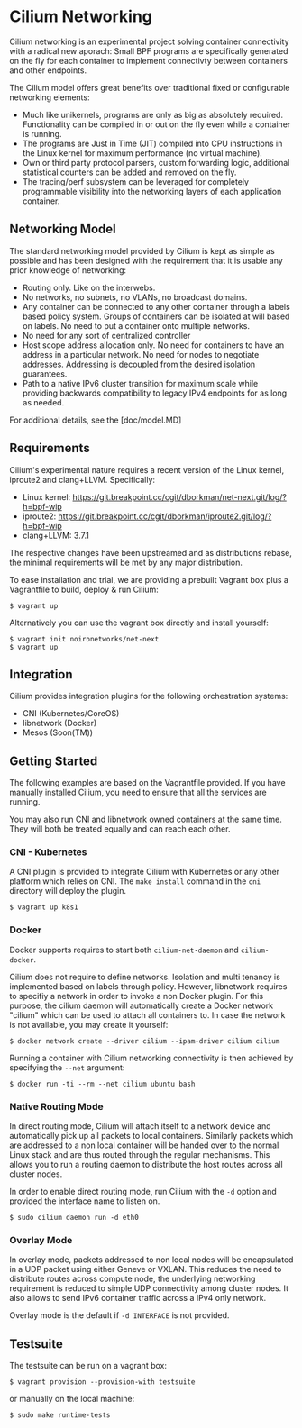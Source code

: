 # Cilium Networking

Cilium networking is an experimental project solving container connectivity
with a radical new aporach: Small BPF programs are specifically generated
on the fly for each container to implement connectivty between containers
and other endpoints.

The Cilium model offers great benefits over traditional fixed or configurable
networking elements:
  * Much like unikernels, programs are only as big as absolutely required.
    Functionality can be compiled in or out on the fly even while a
    container is running.
  * The programs are Just in Time (JIT) compiled into CPU instructions in the
    Linux kernel for maximum performance (no virtual machine).
  * Own or third party protocol parsers, custom forwarding logic, additional
    statistical counters can be added and removed on the fly.
  * The tracing/perf subsystem can be leveraged for completely programmable
    visibility into the networking layers of each application container.

## Networking Model

The standard networking model provided by Cilium is kept as simple as
possible and has been designed with the requirement that it is usable
any prior knowledge of networking:
  * Routing only. Like on the interwebs.
  * No networks, no subnets, no VLANs, no broadcast domains.
  * Any container can be connected to any other container through a labels
    based policy system. Groups of containers can be isolated at will
    based on labels. No need to put a container onto multiple networks.
  * No need for any sort of centralized controller
  * Host scope address allocation only. No need for containers to have an
    address in a particular network. No need for nodes to negotiate
    addresses. Addressing is decoupled from the desired isolation guarantees.
  * Path to a native IPv6 cluster transition for maximum scale while providing
    backwards compatibility to legacy IPv4 endpoints for as long as needed.

For additional details, see the [doc/model.MD]

## Requirements

Cilium's experimental nature requires a recent version of the Linux kernel,
iproute2 and clang+LLVM. Specifically:
  * Linux kernel: https://git.breakpoint.cc/cgit/dborkman/net-next.git/log/?h=bpf-wip
  * iproute2: https://git.breakpoint.cc/cgit/dborkman/iproute2.git/log/?h=bpf-wip
  * clang+LLVM: 3.7.1

The respective changes have been upstreamed and as distributions rebase, the
minimal requirements will be met by any major distribution.

To ease installation and trial, we are providing a prebuilt Vagrant box plus a
Vagrantfile to build, deploy & run Cilium:

```
$ vagrant up
```

Alternatively you can use the vagrant box directly and install yourself:

  ```
  $ vagrant init noironetworks/net-next
  $ vagrant up
  ```
## Integration

Cilium provides integration plugins for the following orchestration systems:
  * CNI (Kubernetes/CoreOS)
  * libnetwork (Docker)
  * Mesos (Soon(TM))

## Getting Started

The following examples are based on the Vagrantfile provided. If you have
manually installed Cilium, you need to ensure that all the services are
running.

You may also run CNI and libnetwork owned containers at the same time.
They will both be treated equally and can reach each other.

### CNI - Kubernetes

A CNI plugin is provided to integrate Cilium with Kubernetes or any other
platform which relies on CNI. The `make install` command in the `cni`
directory will deploy the plugin.

```
$ vagrant up k8s1
```

### Docker

Docker supports requires to start both `cilium-net-daemon` and
`cilium-docker`.

Cilium does not require to define networks. Isolation and multi tenancy is
implemented based on labels through policy. However, libnetwork requires
to specifiy a network in order to invoke a non Docker plugin. For this
purpose, the cilium daemon will automatically create a Docker network
"cilium" which can be used to attach all containers to. In case the network
is not available, you may create it yourself:

```
$ docker network create --driver cilium --ipam-driver cilium cilium
```

Running a container with Cilium networking connectivity is then achieved
by specifying the `--net` argument:

```
$ docker run -ti --rm --net cilium ubuntu bash
```

### Native Routing Mode

In direct routing mode, Cilium will attach itself to a network device
and automatically pick up all packets to local containers. Similarly
packets which are addressed to a non local container will be handed
over to the normal Linux stack and are thus routed through the regular
mechanisms. This allows you to run a routing daemon to distribute the
host routes across all cluster nodes.

In order to enable direct routing mode, run Cilium with the `-d` option
and provided the interface name to listen on.

```
$ sudo cilium daemon run -d eth0
```

### Overlay Mode

In overlay mode, packets addressed to non local nodes will be encapsulated
in a UDP packet using either Geneve or VXLAN. This reduces the need to
distribute routes across compute node, the underlying networking requirement
is reduced to simple UDP connectivity among cluster nodes. It also allows
to send IPv6 container traffic across a IPv4 only network.

Overlay mode is the default if `-d INTERFACE` is not provided.

## Testsuite

The testsuite can be run on a vagrant box:

   ```
   $ vagrant provision --provision-with testsuite
   ```

or manually on the local machine:

   ```
   $ sudo make runtime-tests
   ```
